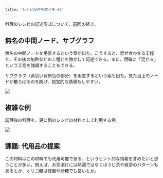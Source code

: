 ```yaml
---
title: 'レシピ記述形式メモ #2'
---
```

料理のレシピの記述形式について、[前回](https://r7kamura.com/articles/2022-05-13-mermaid-recipe-memo)の続き。

無名の中間ノード、サブグラフ
--------------

無名の中間ノードを用意するという案が出た。こうすると、混ぜ合わせる工程と、その後の加熱などの工程とを独立して記述できる。また、明確に「混ぜる」という工程を強調することもできる。

サブグラフ（黄色い背景色の部分）を用意するという案も出た。見た目上のノードが散らばるのを防げ、視覚的な誘導もしやすい。

![](https://lh6.googleusercontent.com/H2ANHzYPlBezjQ2rCp6uLoSU0hJqEtnkwzCHwES2uNYlLzCkswQiLyENPbqas2bpkQAMuRdhykO64PFCkcZ1TUFziHGHDv2KXpDra84Wdv8qoo0Kk4p4LwEQa_dvYv5fEl2qIjH6ZYDCpTYeNjPakSk__RtDqdJzELc4k0JwLM0UHH52ffCuLJgS1Cl2)

複雑な例
----

調理後の料理を、更に別のレシピの材料として利用する例。

![](https://lh5.googleusercontent.com/FchRVilAcm54e2ficSnKkJq7YfFO2CqHfCuYm04Tz4RVE1WJA9vH0St8Zuc63kgT0wHMZpKiVpE5b3iiGOMQfUB9npe0HrnUOa-3m2CV_QtLWZH1cMQ3TzPMViVS6uIY8GYzLxjgZ46TcIJPrkV_t7Tjnurj-XldfFLaBdNn8P1KuEk-kMvE6auUHWlq)

課題: 代用品の提案
----------

この材料はこの材料でも代用可能である、というヒント的な情報を含めたいと思うことが多い。例えば、お茶漬けには熱湯ではなくほうじ茶や緑茶のパターンもあるとか、オリゴ糖は蜂蜜や砂糖でも良いとか。
